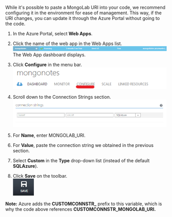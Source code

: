While it's possible to paste a MongoLab URI into your code, we recommend configuring it in the environment for ease of management. This way, if the URI changes, you can update it through the Azure Portal without going to the code.

1. In the Azure Portal, select **Web Apps**.
2. Click the name of the web app in the Web Apps list.  
![WebAppEntry][entry-website]  
The Web App dashboard displays.

3. Click **Configure** in the menu bar.  
![WebAppDashboardConfig][focus-mongolab-websitedashboard-config]

4. Scroll down to the Connection Strings section.  
![WebAppConnectionStrings][focus-mongolab-websiteconnectionstring]

5. For **Name**, enter MONGOLAB_URI.

6. For **Value**, paste the connection string we obtained in the previous section.
7. Select **Custom** in the **Type** drop-down list (instead of the default **SQLAzure**).
8. Click **Save** on the toolbar.  
![SaveWebApp][button-website-save]

**Note:** Azure adds the **CUSTOMCONNSTR\_** prefix to this variable, which is why the code above references **CUSTOMCONNSTR\_MONGOLAB_URI.**

[entry-website]: ./media/howto-save-connectioninfo-mongolab/entry-website.png
[focus-mongolab-websitedashboard-config]: ./media/howto-save-connectioninfo-mongolab/focus-mongolab-websitedashboard-config.png
[focus-mongolab-websiteconnectionstring]: ./media/howto-save-connectioninfo-mongolab/focus-mongolab-websiteconnectionstring.png
[button-website-save]: ./media/howto-save-connectioninfo-mongolab/button-website-save.png
